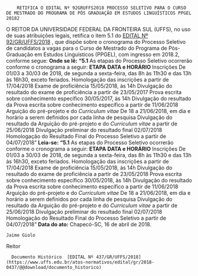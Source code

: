         RETIFICA O EDITAL Nº 92GRUFFS2018 PROCESSO SELETIVO PARA O CURSO DE MESTRADO DO PROGRAMA DE PÓS GRADUAÇÃO EM ESTUDOS LINGUÍSTICOS PPGEL 20182  

 O REITOR DA UNIVERSIDADE FEDERAL DA FRONTEIRA SUL (UFFS), no uso de suas atribuições legais, retifica o item 5.1 do [EDITAL Nº 92/GR/UFFS/2018](https://www.uffs.edu.br/atos-normativos/edital/gr/2018-0092)  , que dispõe sobre o cronograma do Processo Seletivo de candidatos a vagas para o Curso de Mestrado do Programa de Pós-Graduação em Estudos Linguísticos (PPGEL), com ingresso em 2018.2, conforme segue:   **Onde se lê:**  **“5.1** As etapas do Processo Seletivo ocorrerão conforme o cronograma a seguir:     **ETAPA**    **DATA e HORÁRIO**      Inscrições   De 01/03 a 30/03 de 2018, de segunda a sexta-feira, das 8h às 11h30 e das 13h às 16h30, exceto feriados.     Homologação das inscrições   a partir de 17/04/2018     Exame de proficiência   15/05/2018, às 14h     Divulgação do resultado do exame de proficiência   a partir de 23/05/2017     Prova escrita sobre conhecimento específico   30/05/2017, às 14h     Divulgação do resultado da Prova escrita sobre conhecimento específico   a partir de 11/06/2018     Arguição do pré-projeto e do *Curriculum vitae*    De 18 a 21/06/2018, em dia e horário a serem definidos por cada linha de pesquisa     Divulgação do resultado da Arguição do pré-projeto e do *Curriculum vitae*    a partir de 25/06/2018     Divulgação preliminar do resultado final   02/07/2018     Homologação do Resultado Final do Processo Seletivo   a partir de 04/07/2018”       **Leia-se:**  **“5.1** As etapas do Processo Seletivo ocorrerão conforme o cronograma a seguir:     **ETAPA**    **DATA e HORÁRIO**      Inscrições   De 01/03 a 30/03 de 2018, de segunda a sexta-feira, das 8h às 11h30 e das 13h às 16h30, exceto feriados.     Homologação das inscrições   a partir de 17/04/2018     Exame de proficiência   15/05/2018, às 14h     Divulgação do resultado do exame de proficiência   a partir de 23/05/2018     Prova escrita sobre conhecimento específico   30/05/2018, às 14h     Divulgação do resultado da Prova escrita sobre conhecimento específico   a partir de 11/06/2018     Arguição do pré-projeto e do *Curriculum vitae*    De 18 a 21/06/2018, em dia e horário a serem definidos por cada linha de pesquisa     Divulgação do resultado da Arguição do pré-projeto e do *Curriculum vitae*    a partir de 25/06/2018     Divulgação preliminar do resultado final   02/07/2018     Homologação do Resultado Final do Processo Seletivo   a partir de 04/07/2018”          **Data do ato:** Chapecó-SC, 16 de abril de 2018.   
 

    Jaime Giolo   
 Reitor 

      Documento Histórico  [EDITAL Nº 437/GR/UFFS/2018](https://www.uffs.edu.br/atos-normativos/edital/gr/2018-0437/@@download/documento_historico)     
      